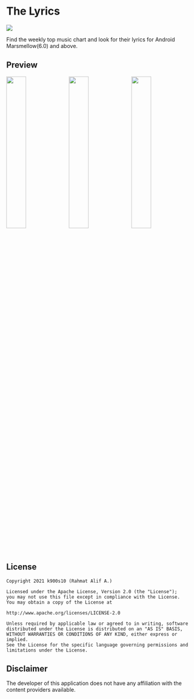 # The Lyrics
<img src='https://bettercodehub.com/edge/badge/k900s10/The-Lyrics?branch=master'>

Find the weekly top music chart and look for their lyrics for Android Marsmellow(6.0) and above.

## Preview
<p>
<img src="https://user-images.githubusercontent.com/60184727/148392645-cad58931-2f80-4acb-a8fa-12559a04c4df.jpg" width="32%"/>
<img src="https://user-images.githubusercontent.com/60184727/148392654-1e1d64c3-72a6-49e1-ac43-a4625aae2bdb.jpg" width="32%"/>
<img src="https://user-images.githubusercontent.com/60184727/148394420-7c175c5b-5a88-44e8-9db3-dbd5fd63a0d8.jpg" width="32%"/>
</p>

## License

    Copyright 2021 k900s10 (Rahmat Alif A.)

    Licensed under the Apache License, Version 2.0 (the "License");
    you may not use this file except in compliance with the License.
    You may obtain a copy of the License at

    http://www.apache.org/licenses/LICENSE-2.0

    Unless required by applicable law or agreed to in writing, software
    distributed under the License is distributed on an "AS IS" BASIS,
    WITHOUT WARRANTIES OR CONDITIONS OF ANY KIND, either express or implied.
    See the License for the specific language governing permissions and
    limitations under the License.

## Disclaimer

The developer of this application does not have any affiliation with the content providers available.
